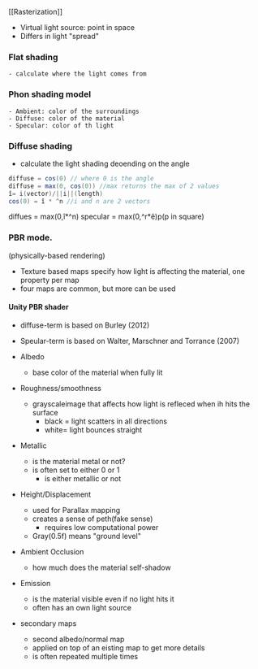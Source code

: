 [[Rasterization]]
- Virtual light source: point in space
- Differs in light "spread"


### Flat shading
	- calculate where the light comes from
### Phon shading model
	- Ambient: color of the surroundings
	- Diffuse: color of the material
	- Specular: color of th light
### Diffuse shading
- calculate the light shading deoending on the angle
```c#
diffuse = cos(0) // where 0 is the angle
diffuse = max(0, cos(0)) //max returns the max of 2 values
î= i(vector)/||i||(length)
cos(0) = î * ^n //i and n are 2 vectors
```
diffues = max(0,î*^n)
specular = max(0,^r*ê)p(p in square)

### PBR mode.
(physically-based rendering)
- Texture based maps specify how light is affecting the material, one property per map	
- four maps are common, but more can be used
#### Unity PBR shader
- diffuse-term is based on Burley (2012)
- Speular-term is based on Walter, Marschner and Torrance (2007)

- Albedo
	- base color of the material when fully lit
- Roughness/smoothness
	- grayscaleimage that affects how light is refleced when ih hits the surface
		- black = light scatters in all directions
		- white= light bounces straight
- Metallic
	- is the material metal or not?
	- is often set to either 0 or 1
		- is either metallic or not
- Height/Displacement
	- used for Parallax mapping
	- creates a sense of peth(fake sense)
		- requires low computational power
	- Gray(0.5f) means "ground level"
- Ambient Occlusion
	- how much does the material self-shadow
- Emission
	- is the material visible even if no light hits it
	- often has an own light source
- secondary maps
	- second albedo/normal map
	- applied on top of an eisting map to get more details
	- is often repeated multiple times